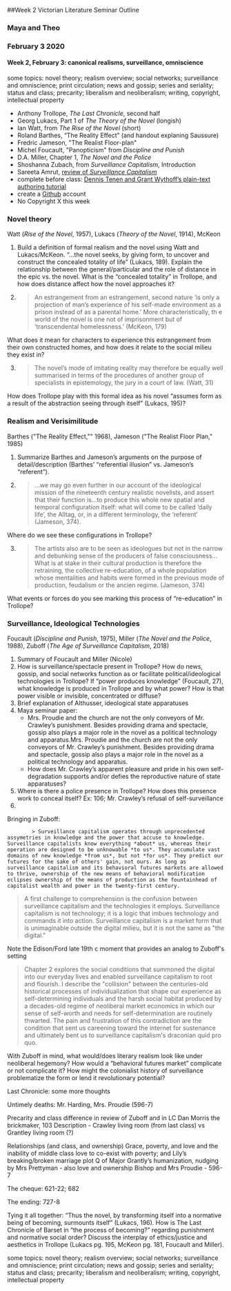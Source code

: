 ##Week 2 Victorian Literature Seminar Outline
### Maya and Theo
### February 3 2020

#### Week 2, February 3: canonical realisms, surveillance, omniscience

some topics: novel theory; realism overview; social networks; surveillance and omniscience; print circulation; news and gossip; series and seriality; status and class; precarity; liberalism and neoliberalism; writing,  copyright, intellectual property

+ Anthony Trollope,  *The Last Chronicle*, second half
+ Georg Lukacs, Part 1 of *The Theory of the Novel* (longish)
+ Ian Watt, from *The Rise of the Novel* (short)
+ Roland Barthes, “The Reality Effect” (and handout explaning Saussure)
+ Fredric Jameson, "The Realist Floor-plan"
+ Michel Foucault, "Panopticism" from *Discipline and Punish*
+ D.A. Miller, Chapter 1, *The Novel and the Police*
+ Shoshanna Zubach, from *Surveillance Capitalism*,  Introduction
+ Sareeta Amrut, [review of *Surveillance Capitalism*](http://www.boundary2.org/2020/01/sareeta-amrute-sounding-the-flat-alarm-review-of-shoshana-zuboff-the-age-of-surveillance-capitalism/)
+ complete before class: [Dennis Tenen and Grant Wythoff’s plain-text authoring
tutorial](https://github.com/dhcolumbia/pandoc-workflow/blob/master/main.md)
+ create a [Github](https://github.com/) account
+ No Copyright X this week

### Novel theory
Watt (*Rise of the Novel*, 1957), Lukacs (*Theory of the Novel*, 1914), McKeon

1.  Build a definition of formal realism and the novel using Watt and Lukacs/McKeon. “...the novel seeks, by giving form, to uncover and construct the concealed totality of life” (Lukacs, 189). Explain the relationship between the general/particular and the role of distance in the epic vs. the novel. What is the “concealed totality” in Trollope, and how does distance affect how the novel approaches it?

2. > An estrangement from an estrangement, second nature ‘is only a projection of man’s experience of his self-made environment as a prison instead of as a parental home.’ More characteristically,  th	e world of the novel is one not of imprisonment but of ‘transcendental homelessness.’ (McKeon, 179)

What does it mean for characters to experience this estrangement from their own constructed homes, and how does it relate to the social milieu they exist in?

3. > The novel’s mode of imitating reality may therefore be equally well summarised in terms of the procedures of another group of specialists in epistemology, the jury in a court of law. (Watt, 31)

How does Trollope play with this formal idea as his novel “assumes form as a result of the abstraction seeing through itself” (Lukacs, 195)?

### Realism and Verisimilitude

Barthes ("The Reality Effect,"" 1968), Jameson ("The Realist Floor Plan," 1985)

1. Summarize Barthes and Jameson’s arguments on the purpose of detail/description (Barthes’ “referential illusion” vs. Jameson’s “referent”).

2. >...we may go even further in our account of the ideological mission of the nineteenth century realistic novelists, and assert that their function is...to produce this whole new spatial and temporal configuration itself: what will come to be called ‘daily life’, the Alltag, or, in a different terminology, the ‘referent’ (Jameson, 374).

Where do we see these configurations in Trollope?

3. > The artists also are to be seen as ideologues but not in the narrow and debunking sense of the producers of false consciousness… What is at stake in their cultural production is therefore the retraining, the collective re-education, of a whole population whose mentalities and habits were formed in the previous mode of production, feudalism or the ancien regime. (Jameson, 374)

 What events or forces do you see marking this process of “re-education” in Trollope?

### Surveillance, Ideological Technologies

Foucault (*Discipline and Punish*, 1975), Miller (*The Novel and the Police*, 1988), Zuboff (*The Age of Surveillance Capitalism*, 2018)

1. Summary of Foucault and Miller (Nicole)
2. How is surveillance/spectacle present in Trollope? How do news, gossip, and social networks function as or facilitate political/ideological technologies in Trollope? If “power produces knowledge” (Foucault, 27), what knowledge is produced in Trollope and by what power? How is that power visible or invisible, concentrated or diffuse?
3. Brief explanation of Althusser, ideological state apparatuses
4. Maya seminar paper:
	+ Mrs. Proudie and the church are not the only conveyors of Mr. Crawley’s punishment. Besides providing drama and spectacle, gossip also plays a major role in the novel as a political technology and apparatus.Mrs. Proudie and the church are not the only conveyors of Mr. Crawley’s punishment. Besides providing drama and spectacle, gossip also plays a major role in the novel as a political technology and apparatus.
	+ How does Mr. Crawley’s apparent pleasure and pride in his own self-degradation supports and/or defies the reproductive nature of state apparatuses?
5. Where is there a police presence in Trollope? How does this presence work to conceal itself? Ex: 106; Mr. Crawley’s refusal of self-surveillance
6.
Bringing in Zuboff:

			> Surveillance capitalism operates through unprecedented assymetries in knowledge and the power that accuse to knowledge. Surveillance capitalists know everything *about* us, whereas their operation are designed to be unknowable *to us*. They accumulate vast domains of new knowledge *from us*, but not *for us*. They predict our futures for the sake of others' gain, not ours. As long as surveillance capitalism and its behavioral futures markets are allowed to thrive, ownership of the new means of behavioral modification eclipses ownership of the means of production as the fountainhead of capitalist wealth and power in the twenty-first century.

> A first challenge to comprehension is the confusion between surveillance capitalism and the technologies it employs. Surveillance capitalism is not technology; it is a logic that imbues technology and commands it into action. Surveillance capitalism is a market form that is unimaginable outside the digital milieu, but it is not the same as "the digital."

Note the Edison/Ford late 19th c moment that provides an analog to Zuboff's setting

> Chapter 2 explores the social conditions that summoned the digital into our everyday lives and enabled surveillance capitalism to root and flourish. I describe the "collision" between the centuries-old historical processes of individualization that shape our experience as self-determining individuals and the harsh social habitat produced by a decades-old regime of neoliberal market economics in which our sense of self-worth and needs for self-determination are routinely thwarted. The pain and frustration of this contradiction are the condition that sent us careening toward the internet for sustenance and ultimately bent us to surveillance capitalism's draconian quid pro quo.

With Zuboff in mind, what would/does literary realism look like under neoliberal hegemony? How would a “behavioral futures market” complicate or not complicate it? How might the colonialist history of surveillance problematize the form or lend it revolutionary potential?

Last Chronicle: some more thoughts

Untimely deaths: Mr. Harding, Mrs. Proudie (596-7)

Precarity and class difference in review of Zuboff and in LC
	Dan Morris the brickmaker, 103
	Description - Crawley living room (from last class) vs Grantley living room (?)

Relationships (and class, and ownership)
	Grace, poverty, and love and the inability of middle class love to co-exist with poverty; and Lily’s breaking/broken marriage plot
	Q of Major Grantly’s humanization, nudging by Mrs Prettyman - also love and ownership
Bishop and Mrs Proudie - 596-7

The cheque: 621-22; 682

The ending: 727-8


Tying it all together:
“Thus the novel, by transforming itself into a normative being of becoming, surmounts itself” (Lukacs, 196). How is The Last Chronicle of Barset in “the process of becoming?” regarding punishment and normative social order? Discuss the interplay of ethics/justice and aesthetics in Trollope (Lukacs pg. 195, McKeon pg. 181, Foucault and Miller).

some topics: novel theory; realism overview; social networks; surveillance and omniscience; print circulation; news and gossip; series and seriality; status and class; precarity; liberalism and neoliberalism; writing, copyright, intellectual property
